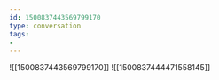 ```yaml
---
id: 1500837443569799170
type: conversation
tags:
- 
---
```

![[1500837443569799170]]
![[1500837444471558145]]

